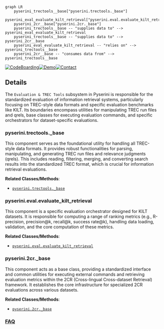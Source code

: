 ```mermaid
graph LR
    pyserini_trectools__base["pyserini.trectools._base"]
    pyserini_eval_evaluate_kilt_retrieval["pyserini.eval.evaluate_kilt_retrieval"]
    pyserini_2cr__base["pyserini.2cr._base"]
    pyserini_trectools__base -- "supplies data to" --> pyserini_eval_evaluate_kilt_retrieval
    pyserini_trectools__base -- "supplies data to" --> pyserini_2cr__base
    pyserini_eval_evaluate_kilt_retrieval -- "relies on" --> pyserini_trectools__base
    pyserini_2cr__base -- "consumes data from" --> pyserini_trectools__base
```

[![CodeBoarding](https://img.shields.io/badge/Generated%20by-CodeBoarding-9cf?style=flat-square)](https://github.com/CodeBoarding/GeneratedOnBoardings)[![Demo](https://img.shields.io/badge/Try%20our-Demo-blue?style=flat-square)](https://www.codeboarding.org/demo)[![Contact](https://img.shields.io/badge/Contact%20us%20-%20contact@codeboarding.org-lightgrey?style=flat-square)](mailto:contact@codeboarding.org)

## Details

The `Evaluation & TREC Tools` subsystem in Pyserini is responsible for the standardized evaluation of information retrieval systems, particularly focusing on TREC-style data formats and specific evaluation benchmarks like KILT. Its boundaries encompass utilities for manipulating TREC run files and qrels, base classes for executing evaluation commands, and specific orchestrators for dataset-specific evaluations.

### pyserini.trectools._base
This component serves as the foundational utility for handling all TREC-style data formats. It provides robust functionalities for parsing, manipulating, and generating TREC run files and relevance judgments (qrels). This includes reading, filtering, merging, and converting search results into the standardized TREC format, which is crucial for information retrieval evaluations.


**Related Classes/Methods**:

- <a href="https://github.com/castorini/pyserini/blob/master/pyserini/trectools/_base.py" target="_blank" rel="noopener noreferrer">`pyserini.trectools._base`</a>


### pyserini.eval.evaluate_kilt_retrieval
This component is a specific evaluation orchestrator designed for KILT datasets. It is responsible for computing a range of ranking metrics (e.g., R-precision, precision@k, recall@k, success rate@k), handling data loading, validation, and the core computation of these metrics.


**Related Classes/Methods**:

- <a href="https://github.com/castorini/pyserini/blob/master/pyserini/eval/evaluate_kilt_retrieval.py" target="_blank" rel="noopener noreferrer">`pyserini.eval.evaluate_kilt_retrieval`</a>


### pyserini.2cr._base
This component acts as a base class, providing a standardized interface and common utilities for executing external commands and retrieving evaluation metrics within the 2CR (Cross-lingual Cross-dataset Retrieval) framework. It establishes the core infrastructure for specialized 2CR evaluations across various datasets.


**Related Classes/Methods**:

- <a href="https://github.com/castorini/pyserini/blob/master/pyserini/2cr/_base.py" target="_blank" rel="noopener noreferrer">`pyserini.2cr._base`</a>




### [FAQ](https://github.com/CodeBoarding/GeneratedOnBoardings/tree/main?tab=readme-ov-file#faq)